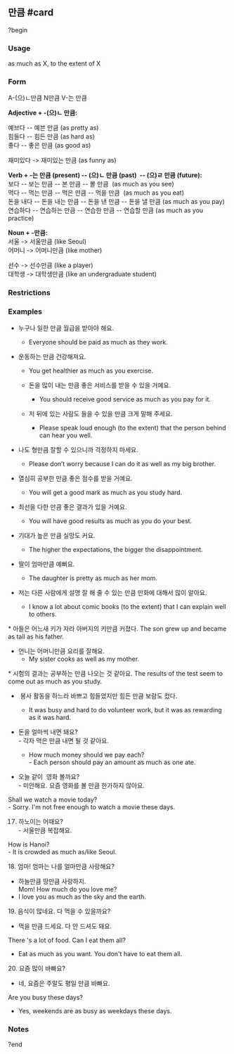 ## 만큼 #card
?begin
### Usage
as much as X, to the extent of X
### Form
A-(으)ㄴ만큼
N만큼
V-는 만큼

**Adjective + -(으)ㄴ 만큼:**  

예브다 -- 예븐 만큼 (as pretty as)  
힘들다 -- 힘든 만큼 (as hard as)  
좋다 -- 좋은 만큼 (as good as)

재미있다 -> 재미있는 만큼 (as funny as)  
  
**Verb + -는 만큼 (present) -- (으)ㄴ 만큼 (past)  -- (으)ㄹ 만큼 (future):**  
보다 -- 보는 만큼 -- 본 만큼 -- 볼 만큼  (as much as you see)  
먹다 -- 먹는 만큼 -- 먹은 만큼 -- 먹을 만큼  (as much as you eat)  
돈을 내다 -- 돈을 내는 만큼 -- 돈을 낸 만큼 -- 돈을 낼 만큼 (as much as you pay)  
연습하다 -- 연습하는 만큼 -- 연습한 만큼 -- 연습할 만큼 (as much as you practice)  
  

**Noun + -만큼:**  
서울 -> 서울만큼 (like Seoul)  
어머니 -> 어머니만큼 (like mother)

선수 -> 선수만큼 (like a player)  
대학생 -> 대학생만큼 (like an undergraduate student)
### Restrictions
### Examples
* 누구나 일한 만큼 월급을 받아야 해요.
	* Everyone should be paid as much as they work.

* 운동하는 만큼 건강해져요.
	* You get healthier as much as you exercise.

  * 돈을 많이 내는 만큼 좋은 서비스를 받을 수 있을 거예요.
	  * You should receive good service as much as you pay for it.

  * 저 뒤에 있는 사람도 들을 수 있을 만큼 크게 말해 주세요.
	  * Please speak loud enough (to the extent) that the person behind can hear you well.

* 나도 형만큼 잘할 수 있으니까 걱정하지 마세요.
	* Please don’t worry because I can do it as well as my big brother.

* 열심히 공부한 만큼 좋은 점수를 받을 거예요.
	* You will get a good mark as much as you study hard.

*  최선을 다한 만큼 좋은 결과가 있을 거예요.
	* You will have good results as much as you do your best.

* 기대가 높은 만큼 실망도 커요.
	* The higher the expectations, the bigger the disappointment.

* 딸이 엄마만큼 예뻐요.
	* The daughter is pretty as much as her mom.

* 저는 다른 사람에게 설명 잘 해 줄 수 있는 만큼 만화에 대해서 많이 알아요.
	* I know a lot about comic books (to the extent) that I can explain well to others.  
  
* 아들은 어느새 키가 자라 아버지의 키만큼 커졌다. 
	The son grew up and became as tall as his father.

* 언니는 어머니만큼 요리를 잘해요.
	* My sister cooks as well as my mother.

* 시험의 결과는 공부하는 만큼 나오는 것 같아요.
	The results of the test seem to come out as much as you study.  

*  봉사 활동을 하느라 바쁘고 힘들었지만 힘든 만큼 보람도 컸다.  
	* It was busy and hard to do volunteer work, but it was as rewarding as it was hard.

* 돈을 얼마씩 내면 돼요?  
	- 각자 먹은 만큼 내면 될 것 같아요.
	* How much money should we pay each?  
		- Each person should pay an amount as much as one ate.

*  오늘 같이  영화 볼까요?  
	- 미안해요. 요즘 영화를 볼 만큼 한가하지 않아요.

Shall we watch a movie today?   
- Sorry. I'm not free enough to watch a movie these days. 

  

17. 하노이는 어때요?  
- 서울만큼 복잡해요. 

How is Hanoi?  
- It is crowded as much as/like Seoul. 

  

18. 엄마! 엄마는 나를 얼마만큼 사랑해요?  
- 하늘만큼 땅만큼 사랑하지.  
Mom! How much do you love me?  
- I love you as much as the sky and the earth. 

  

19. 음식이 많네요. 다 먹을 수 있을까요?

- 먹을 만큼 드세요. 다 안 드셔도 돼요.

There 's a lot of food. Can I eat them all?

- Eat as much as you want. You don't have to eat them all. 

  

20. 요즘 많이 바빠요? 

- 네, 요즘은 주말도 평일 만큼 바빠요.

Are you busy these days?

- Yes, weekends are as busy as weekdays these days.
### Notes
?end
